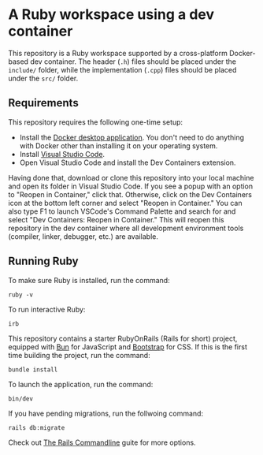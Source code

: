 # A Ruby workspace using a dev container

This repository is a Ruby workspace supported by a cross-platform Docker-based dev container. The header (`.h`) files should be placed under the `include/` folder, while the implementation (`.cpp`) files should be placed under the `src/` folder.

## Requirements

This repository requires the following one-time setup:

- Install the [Docker desktop application](https://www.docker.com/products/docker-desktop/). You don't need to do anything with Docker other than installing it on your operating system.
- Install [Visual Studio Code](https://code.visualstudio.com).
- Open Visual Studio Code and install the Dev Containers extension.

Having done that, download or clone this repository into your local machine and open its folder in Visual Studio Code. If you see a popup with an option to "Reopen in Container," click that. Otherwise, click on the Dev Containers icon at the bottom left corner and select "Reopen in Container." You can also type F1 to launch VSCode's Command Palette and search for and select "Dev Containers: Reopen in Container." This will reopen this repository in the dev container where all development environment tools (compiler, linker, debugger, etc.) are available.

## Running Ruby 

To make sure Ruby is installed, run the command:

```
ruby -v
```

To run interactive Ruby:

```
irb
```

This repository contains a starter RubyOnRails (Rails for short) project, equipped with [Bun](https://bun.sh) for JavaScript and [Bootstrap](https://getbootstrap.com) for CSS. If this is the first time building the project, run the command:

```
bundle install
```

To launch the application, run the command:

```
bin/dev
```

If you have pending migrations, run the follwoing command:

```
rails db:migrate
```

Check out [The Rails Commandline](https://guides.rubyonrails.org/command_line.html) guite for more options.